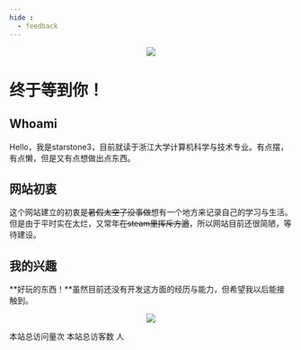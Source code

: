 ```yaml
---
hide :
  - feedback
---
```


<script defer src="https://vercount.one/js"></script>

<p align="center">
  <img src="https://capsule-render.vercel.app/api?type=waving&color=timeGradient&height=300&&section=header&text=Hey,guys!&fontSize=90&fontAlign=50&fontAlignY=30&desc=I am starstone3.&descAlign=50&descSize=30&descAlignY=60&animation=twinkling" />
</p>

# 终于等到你！

## Whoami

Hello，我是starstone3，目前就读于浙江大学计算机科学与技术专业。有点摆，有点懒，但是又有点想做出点东西。

## 网站初衷

这个网站建立的初衷是<strike>暑假太空了没事做</strike>想有一个地方来记录自己的学习与生活。但是由于平时实在太烂，又常年<strike>在steam里挥斥方遒</strike>，所以网站目前还很简陋，等待建设。

## 我的兴趣
**好玩的东西！**虽然目前还没有开发这方面的经历与能力，但希望我以后能接触到。

<p align="center">
  <img src="https://capsule-render.vercel.app/api?type=waving&color=timeGradient&height=300&&section=footer&text=Bye!&fontSize=90&fontAlign=50&fontAlignY=70&desc=Hope see you again!&descAlign=50&descSize=30&descAlignY=40&animation=twinkling" />
</p>


<script async src="//busuanzi.ibruce.info/busuanzi/2.3/busuanzi.pure.mini.js"></script>
<span id="busuanzi_container_site_pv">本站总访问量<span id="busuanzi_value_site_pv"></span>次</span>
<span id="busuanzi_container_site_uv">本站总访客数 <span id="busuanzi_value_site_uv"></span> 人</span>